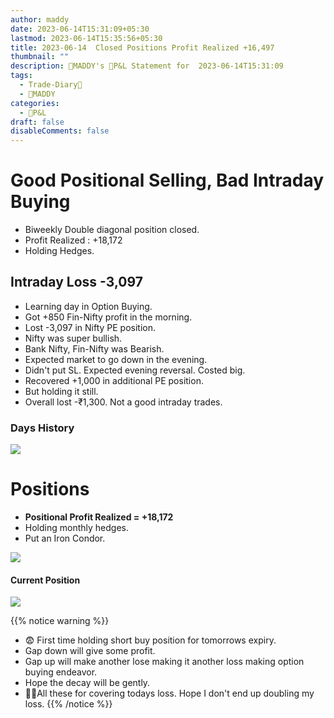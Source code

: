 ```yaml
---
author: maddy
date: 2023-06-14T15:31:09+05:30
lastmod: 2023-06-14T15:35:56+05:30
title: 2023-06-14  Closed Positions Profit Realized +16,497
thumbnail: ""
description: 🧔MADDY's 💸P&L Statement for  2023-06-14T15:31:09
tags:
  - Trade-Diary📗
  - 🧔MADDY
categories:
  - 💸P&L
draft: false
disableComments: false
---
```


# Good Positional Selling, Bad Intraday Buying

- Biweekly Double diagonal position closed.
- Profit Realized : +18,172
- Holding Hedges.

## Intraday Loss -3,097

- Learning day in Option Buying.
- Got +850 Fin-Nifty profit in the morning.
- Lost -3,097 in Nifty PE position.
- Nifty was super bullish.
- Bank Nifty, Fin-Nifty was Bearish.
- Expected market to go down in the evening.
- Didn't put SL. Expected evening reversal. Costed big.
- Recovered +1,000 in additional PE position.
- But holding it still.
- Overall lost -₹1,300. Not a good intraday trades.

### Days History

![](https://i.imgur.com/bYVbOkJ.png)

# Positions

- **Positional Profit Realized = +18,172**
- Holding monthly hedges.
- Put an Iron Condor.

![](https://i.imgur.com/fopfVyQ.png)

#### Current Position

![](https://i.imgur.com/iy2UXnS.png)

{{% notice warning %}}

- 😨 First time holding short buy position for tomorrows expiry.
- Gap down will give some profit.
- Gap up will make another lose making it another loss making option buying endeavor.
- Hope the decay will be gently.
- 🤞🏼All these for covering todays loss. Hope I don't end up doubling my loss.
  {{% /notice %}}
